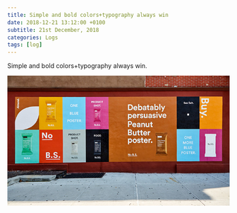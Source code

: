 ```yaml
---
title: Simple and bold colors+typography always win
date: 2018-12-21 13:12:00 +0100
subtitle: 21st December, 2018
categories: Logs
tags: [log]
---
```


Simple and bold colors+typography always win.

![](../assets/log/n214_wieden_kenndedy-rxbar-graphicdesign-itsnicethat-00.jpg)

